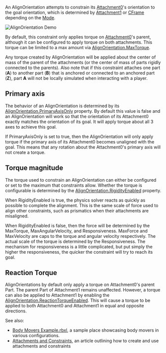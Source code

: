 An AlignOrientation attempts to constrain its
[Attachment0](https://create.roblox.com/docs/reference/engine/classes/Constraint#Attachment0)'s orientation to the goal orientation,
which is determined by [Attachment1](https://create.roblox.com/docs/reference/engine/classes/Constraint#Attachment1) or
[CFrame](https://create.roblox.com/docs/reference/engine/classes/AlignOrientation#CFrame) depending on the
[Mode](https://create.roblox.com/docs/reference/engine/classes/AlignOrientation#Mode).

![AlignOrientation Demo][1]

By default, this constraint only applies torque on
[Attachment0](https://create.roblox.com/docs/reference/engine/classes/Constraint#Attachment0)'s parent, although it can be configured
to apply torque on both attachments. This torque can be limited to a max
amount via [AlignOrientation.MaxTorque](https://create.roblox.com/docs/reference/engine/classes/AlignOrientation#MaxTorque).

Any torque created by AlignOrientation will be applied about the center of
mass of the parent of the attachments (or the center of mass of parts rigidly
connected to the parents). Also note that if this constraint attaches one part
(**A**) to another part (**B**) that is anchored or connected to an anchored
part (**Z**), part **A** will not be locally simulated when interacting with a
player.

## Primary axis

The behavior of an AlignOrientation is determined by its
[AlignOrientation.PrimaryAxisOnly](https://create.roblox.com/docs/reference/engine/classes/AlignOrientation#PrimaryAxisOnly) property. By default this value is false
and an AlignOrientation will work so that the orientation of its Attachment0
exactly matches the orientation of its goal. It will apply torque about all 3
axes to achieve this goal.

If PrimaryAxisOnly is set to true, then the AlignOrientation will only apply
torque if the primary axis of its Attachment0 becomes unaligned with the goal.
This means that any rotation about the Attachment0's primary axis will not
create a torque.

## Torque magnitude

The torque used to constrain an AlignOrientation can either be configured or
set to the maximum that constraints allow. Whether the torque is configurable
is determined by the [AlignOrientation.RigidityEnabled](https://create.roblox.com/docs/reference/engine/classes/AlignOrientation#RigidityEnabled) property.

When RigidityEnabled is true, the physics solver reacts as quickly as possible
to complete the alignment. This is the same scale of force used to align other
constraints, such as prismatics when their attachments are misaligned.

When RigidityEnabled is false, then the force will be determined by the
MaxTorque, MaxAngularVelocity, and Responsiveness. MaxForce and MaxVelocity
are caps to the torque and angular velocity respectively. The actual scale of
the torque is determined by the Responsiveness. The mechanism for
responsiveness is a little complicated, but put simply the higher the
responsiveness, the quicker the constraint will try to reach its goal.

## Reaction Torque

AlignOrientations by default only apply a torque on Attachment0's parent Part.
The parent Part of Attachment1 remains unaffected. However, a torque can also
be applied to Attachment1 by enabling the
[AlignOrientation.ReactionTorqueEnabled](https://create.roblox.com/docs/reference/engine/classes/AlignOrientation#ReactionTorqueEnabled). This will cause a torque to be
applied to both Attachment0 and Attachment1 in equal and opposite directions.

See also:

- [Body Movers Example.rbxl][2], a sample place showcasing body movers in
  various configurations.
- [Attachments and Constraints][3], an article outlining how to create and use
  attachments and constraints

[1]: https://prod.docsiteassets.roblox.com/assets/blt69a26db492586631/AlignOrientationDemo.gif
[2]:
  https://doy2mn9upadnk.cloudfront.net/uploads/default/original/3X/e/1/e17a844750802035b24f68ddcbd83f6312b8f1d6.rbxl
[3]: https://developer.roblox.com/articles/Constraints